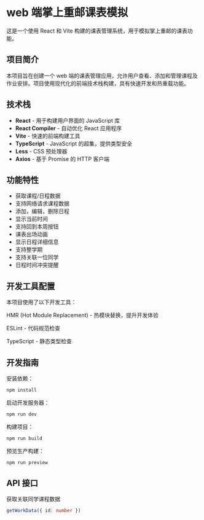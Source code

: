 # web 端掌上重邮课表模拟

这是一个使用 React 和 Vite 构建的课表管理系统，用于模拟掌上重邮的课表功能。

## 项目简介

本项目旨在创建一个 web 端的课表管理应用，允许用户查看、添加和管理课程及作业安排。项目使用现代化的前端技术栈构建，具有快速开发和热重载功能。

## 技术栈

- **React** - 用于构建用户界面的 JavaScript 库
- **React Compiler** - 自动优化 React 应用程序
- **Vite** - 快速的前端构建工具
- **TypeScript** - JavaScript 的超集，提供类型安全
- **Less** - CSS 预处理器
- **Axios** - 基于 Promise 的 HTTP 客户端

## 功能特性

- 获取课程/日程数据
- 支持网络请求课程数据
- 添加，编辑，删除日程
- 显示当前时间
- 支持回到本周按钮
- 课表出场动画
- 显示日程详细信息
- 支持整学期
- 支持关联一位同学
- 日程时间冲突提醒

## 开发工具配置

本项目使用了以下开发工具：

HMR (Hot Module Replacement) - 热模块替换，提升开发体验

ESLint - 代码规范检查

TypeScript - 静态类型检查

## 开发指南

安装依赖：

```bash
npm install
```

启动开发服务器：

```bash
npm run dev
```

构建项目：

```bash
npm run build
```

预览生产构建：

```bash
npm run preview
```

## API 接口

获取关联同学课程数据

```TypeScript
getWorkData({ id: number })
```
